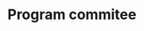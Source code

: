 # Program commitee

<!-- LIST OF PC -->
<!-- The list of the organizers is built using the CSV file [pc.csv] -->
